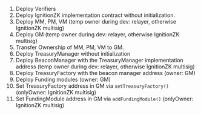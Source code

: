 
1. Deploy Verifiers
2. Deploy IgnitionZK implementation contract without initialization.
3. Deploy MM, PM, VM (temp owner during dev: relayer, otherwise IgnitionZK multisig)
4. Deploy GM (temp owner during dev: relayer, otherwise IgnitionZK multisig)
5. Transfer Ownership of MM, PM, VM to GM.
6. Deploy TreasuryManager without initialization
7. Deploy BeaconManager with the TreasuryManager implementation address (temp owner during dev: relayer, otherwise IgnitionZK multisig)
8. Deploy TreasuryFactory with the beacon manager address (owner: GM)
9. Deploy Funding modules (owner: GM)
10. Set TreasuryFactory address in GM via `setTreasuryFactory()` (onlyOwner: IgnitionZK multisig)
11. Set FundingModule address in GM via `addFundingModule()` (onlyOwner: IgnitionZK multisig)
